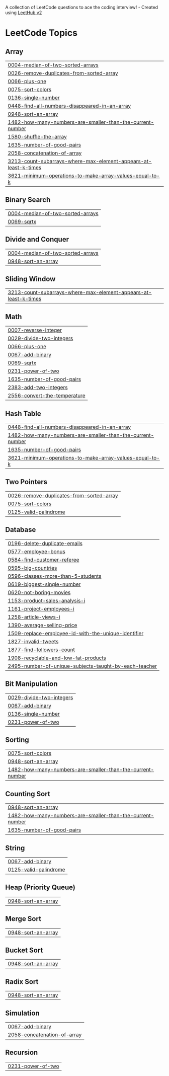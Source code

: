 A collection of LeetCode questions to ace the coding interview! - Created using [LeetHub v2](https://github.com/arunbhardwaj/LeetHub-2.0)
<!---LeetCode Topics Start-->
# LeetCode Topics
## Array
|  |
| ------- |
| [0004-median-of-two-sorted-arrays](https://github.com/ameenbakka/Leetcode/tree/master/0004-median-of-two-sorted-arrays) |
| [0026-remove-duplicates-from-sorted-array](https://github.com/ameenbakka/Leetcode/tree/master/0026-remove-duplicates-from-sorted-array) |
| [0066-plus-one](https://github.com/ameenbakka/Leetcode/tree/master/0066-plus-one) |
| [0075-sort-colors](https://github.com/ameenbakka/Leetcode/tree/master/0075-sort-colors) |
| [0136-single-number](https://github.com/ameenbakka/Leetcode/tree/master/0136-single-number) |
| [0448-find-all-numbers-disappeared-in-an-array](https://github.com/ameenbakka/Leetcode/tree/master/0448-find-all-numbers-disappeared-in-an-array) |
| [0948-sort-an-array](https://github.com/ameenbakka/Leetcode/tree/master/0948-sort-an-array) |
| [1482-how-many-numbers-are-smaller-than-the-current-number](https://github.com/ameenbakka/Leetcode/tree/master/1482-how-many-numbers-are-smaller-than-the-current-number) |
| [1580-shuffle-the-array](https://github.com/ameenbakka/Leetcode/tree/master/1580-shuffle-the-array) |
| [1635-number-of-good-pairs](https://github.com/ameenbakka/Leetcode/tree/master/1635-number-of-good-pairs) |
| [2058-concatenation-of-array](https://github.com/ameenbakka/Leetcode/tree/master/2058-concatenation-of-array) |
| [3213-count-subarrays-where-max-element-appears-at-least-k-times](https://github.com/ameenbakka/Leetcode/tree/master/3213-count-subarrays-where-max-element-appears-at-least-k-times) |
| [3621-minimum-operations-to-make-array-values-equal-to-k](https://github.com/ameenbakka/Leetcode/tree/master/3621-minimum-operations-to-make-array-values-equal-to-k) |
## Binary Search
|  |
| ------- |
| [0004-median-of-two-sorted-arrays](https://github.com/ameenbakka/Leetcode/tree/master/0004-median-of-two-sorted-arrays) |
| [0069-sqrtx](https://github.com/ameenbakka/Leetcode/tree/master/0069-sqrtx) |
## Divide and Conquer
|  |
| ------- |
| [0004-median-of-two-sorted-arrays](https://github.com/ameenbakka/Leetcode/tree/master/0004-median-of-two-sorted-arrays) |
| [0948-sort-an-array](https://github.com/ameenbakka/Leetcode/tree/master/0948-sort-an-array) |
## Sliding Window
|  |
| ------- |
| [3213-count-subarrays-where-max-element-appears-at-least-k-times](https://github.com/ameenbakka/Leetcode/tree/master/3213-count-subarrays-where-max-element-appears-at-least-k-times) |
## Math
|  |
| ------- |
| [0007-reverse-integer](https://github.com/ameenbakka/Leetcode/tree/master/0007-reverse-integer) |
| [0029-divide-two-integers](https://github.com/ameenbakka/Leetcode/tree/master/0029-divide-two-integers) |
| [0066-plus-one](https://github.com/ameenbakka/Leetcode/tree/master/0066-plus-one) |
| [0067-add-binary](https://github.com/ameenbakka/Leetcode/tree/master/0067-add-binary) |
| [0069-sqrtx](https://github.com/ameenbakka/Leetcode/tree/master/0069-sqrtx) |
| [0231-power-of-two](https://github.com/ameenbakka/Leetcode/tree/master/0231-power-of-two) |
| [1635-number-of-good-pairs](https://github.com/ameenbakka/Leetcode/tree/master/1635-number-of-good-pairs) |
| [2383-add-two-integers](https://github.com/ameenbakka/Leetcode/tree/master/2383-add-two-integers) |
| [2556-convert-the-temperature](https://github.com/ameenbakka/Leetcode/tree/master/2556-convert-the-temperature) |
## Hash Table
|  |
| ------- |
| [0448-find-all-numbers-disappeared-in-an-array](https://github.com/ameenbakka/Leetcode/tree/master/0448-find-all-numbers-disappeared-in-an-array) |
| [1482-how-many-numbers-are-smaller-than-the-current-number](https://github.com/ameenbakka/Leetcode/tree/master/1482-how-many-numbers-are-smaller-than-the-current-number) |
| [1635-number-of-good-pairs](https://github.com/ameenbakka/Leetcode/tree/master/1635-number-of-good-pairs) |
| [3621-minimum-operations-to-make-array-values-equal-to-k](https://github.com/ameenbakka/Leetcode/tree/master/3621-minimum-operations-to-make-array-values-equal-to-k) |
## Two Pointers
|  |
| ------- |
| [0026-remove-duplicates-from-sorted-array](https://github.com/ameenbakka/Leetcode/tree/master/0026-remove-duplicates-from-sorted-array) |
| [0075-sort-colors](https://github.com/ameenbakka/Leetcode/tree/master/0075-sort-colors) |
| [0125-valid-palindrome](https://github.com/ameenbakka/Leetcode/tree/master/0125-valid-palindrome) |
## Database
|  |
| ------- |
| [0196-delete-duplicate-emails](https://github.com/ameenbakka/Leetcode/tree/master/0196-delete-duplicate-emails) |
| [0577-employee-bonus](https://github.com/ameenbakka/Leetcode/tree/master/0577-employee-bonus) |
| [0584-find-customer-referee](https://github.com/ameenbakka/Leetcode/tree/master/0584-find-customer-referee) |
| [0595-big-countries](https://github.com/ameenbakka/Leetcode/tree/master/0595-big-countries) |
| [0596-classes-more-than-5-students](https://github.com/ameenbakka/Leetcode/tree/master/0596-classes-more-than-5-students) |
| [0619-biggest-single-number](https://github.com/ameenbakka/Leetcode/tree/master/0619-biggest-single-number) |
| [0620-not-boring-movies](https://github.com/ameenbakka/Leetcode/tree/master/0620-not-boring-movies) |
| [1153-product-sales-analysis-i](https://github.com/ameenbakka/Leetcode/tree/master/1153-product-sales-analysis-i) |
| [1161-project-employees-i](https://github.com/ameenbakka/Leetcode/tree/master/1161-project-employees-i) |
| [1258-article-views-i](https://github.com/ameenbakka/Leetcode/tree/master/1258-article-views-i) |
| [1390-average-selling-price](https://github.com/ameenbakka/Leetcode/tree/master/1390-average-selling-price) |
| [1509-replace-employee-id-with-the-unique-identifier](https://github.com/ameenbakka/Leetcode/tree/master/1509-replace-employee-id-with-the-unique-identifier) |
| [1827-invalid-tweets](https://github.com/ameenbakka/Leetcode/tree/master/1827-invalid-tweets) |
| [1877-find-followers-count](https://github.com/ameenbakka/Leetcode/tree/master/1877-find-followers-count) |
| [1908-recyclable-and-low-fat-products](https://github.com/ameenbakka/Leetcode/tree/master/1908-recyclable-and-low-fat-products) |
| [2495-number-of-unique-subjects-taught-by-each-teacher](https://github.com/ameenbakka/Leetcode/tree/master/2495-number-of-unique-subjects-taught-by-each-teacher) |
## Bit Manipulation
|  |
| ------- |
| [0029-divide-two-integers](https://github.com/ameenbakka/Leetcode/tree/master/0029-divide-two-integers) |
| [0067-add-binary](https://github.com/ameenbakka/Leetcode/tree/master/0067-add-binary) |
| [0136-single-number](https://github.com/ameenbakka/Leetcode/tree/master/0136-single-number) |
| [0231-power-of-two](https://github.com/ameenbakka/Leetcode/tree/master/0231-power-of-two) |
## Sorting
|  |
| ------- |
| [0075-sort-colors](https://github.com/ameenbakka/Leetcode/tree/master/0075-sort-colors) |
| [0948-sort-an-array](https://github.com/ameenbakka/Leetcode/tree/master/0948-sort-an-array) |
| [1482-how-many-numbers-are-smaller-than-the-current-number](https://github.com/ameenbakka/Leetcode/tree/master/1482-how-many-numbers-are-smaller-than-the-current-number) |
## Counting Sort
|  |
| ------- |
| [0948-sort-an-array](https://github.com/ameenbakka/Leetcode/tree/master/0948-sort-an-array) |
| [1482-how-many-numbers-are-smaller-than-the-current-number](https://github.com/ameenbakka/Leetcode/tree/master/1482-how-many-numbers-are-smaller-than-the-current-number) |
| [1635-number-of-good-pairs](https://github.com/ameenbakka/Leetcode/tree/master/1635-number-of-good-pairs) |
## String
|  |
| ------- |
| [0067-add-binary](https://github.com/ameenbakka/Leetcode/tree/master/0067-add-binary) |
| [0125-valid-palindrome](https://github.com/ameenbakka/Leetcode/tree/master/0125-valid-palindrome) |
## Heap (Priority Queue)
|  |
| ------- |
| [0948-sort-an-array](https://github.com/ameenbakka/Leetcode/tree/master/0948-sort-an-array) |
## Merge Sort
|  |
| ------- |
| [0948-sort-an-array](https://github.com/ameenbakka/Leetcode/tree/master/0948-sort-an-array) |
## Bucket Sort
|  |
| ------- |
| [0948-sort-an-array](https://github.com/ameenbakka/Leetcode/tree/master/0948-sort-an-array) |
## Radix Sort
|  |
| ------- |
| [0948-sort-an-array](https://github.com/ameenbakka/Leetcode/tree/master/0948-sort-an-array) |
## Simulation
|  |
| ------- |
| [0067-add-binary](https://github.com/ameenbakka/Leetcode/tree/master/0067-add-binary) |
| [2058-concatenation-of-array](https://github.com/ameenbakka/Leetcode/tree/master/2058-concatenation-of-array) |
## Recursion
|  |
| ------- |
| [0231-power-of-two](https://github.com/ameenbakka/Leetcode/tree/master/0231-power-of-two) |
<!---LeetCode Topics End-->